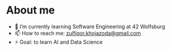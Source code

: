 # About me

- 🌱 I’m currently learning Software Engineering at 42 Wolfsburg
- 📫 How to reach me: zulfiqor.khojazoda@gmail.com
- ⚡ Goal: to learn AI and Data Science

<!--
**jonona912/jonona912** will be a ✨ place of innovative s ✨ repository because its `README.md` (this file) appears on your GitHub profile.
- 🔭 I’m currently working on ...
- 👯 I’m looking to collaborate on ...
- 🤔 I’m looking for help with ...
- 😄 Pronouns: ...
- 💬 Ask me about ...
-->
